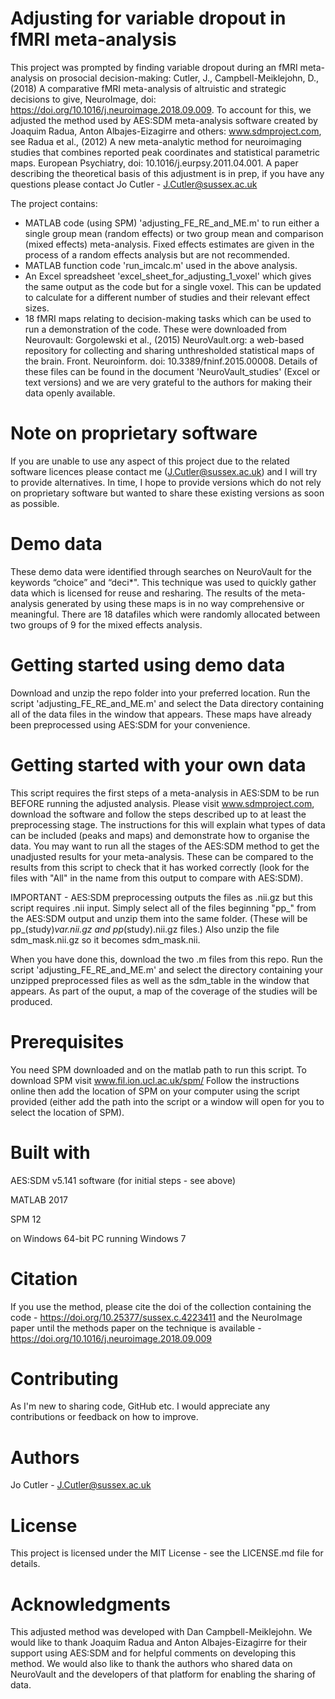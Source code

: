 # Adjusting for variable dropout in fMRI meta-analysis

This project was prompted by finding variable dropout during an fMRI meta-analysis on prosocial decision-making: Cutler, J., Campbell-Meiklejohn, D., (2018) A comparative fMRI meta-analysis of altruistic and strategic decisions to give, NeuroImage, doi: https://doi.org/10.1016/j.neuroimage.2018.09.009. To account for this, we adjusted the method used by AES:SDM meta-analysis software created by Joaquim Radua, Anton Albajes-Eizagirre and others: www.sdmproject.com, see Radua et al., (2012) A new meta-analytic method for neuroimaging studies that combines reported peak coordinates and statistical parametric maps. European Psychiatry, doi: 10.1016/j.eurpsy.2011.04.001. A paper describing the theoretical basis of this adjustment is in prep, if you have any questions please contact Jo Cutler - J.Cutler@sussex.ac.uk

The project contains:
- MATLAB code (using SPM) 'adjusting_FE_RE_and_ME.m' to run either a single group mean (random effects) or two group mean and comparison (mixed effects) meta-analysis. Fixed effects estimates are given in the process of a random effects analysis but are not recommended.
- MATLAB function code 'run_imcalc.m' used in the above analysis.
- An Excel spreadsheet 'excel_sheet_for_adjusting_1_voxel' which gives the same output as the code but for a single voxel. This can be updated to calculate for a different number of studies and their relevant effect sizes.
- 18 fMRI maps relating to decision-making tasks which can be used to run a demonstration of the code. These were downloaded from Neurovault: Gorgolewski et al., (2015) NeuroVault.org: a web-based repository for collecting and sharing unthresholded statistical maps of the brain. Front. Neuroinform. doi: 10.3389/fninf.2015.00008. Details of these files can be found in the document 'NeuroVault_studies' (Excel or text versions) and we are very grateful to the authors for making their data openly available.

# Note on proprietary software
If you are unable to use any aspect of this project due to the related software licences please contact me (J.Cutler@sussex.ac.uk) and I will try to provide alternatives. In time, I hope to provide versions which do not rely on proprietary software but wanted to share these existing versions as soon as possible.

# Demo data
These demo data were identified through searches on NeuroVault for the keywords “choice” and “deci*". This technique was used to quickly gather data which is licensed for reuse and resharing. The results of the meta-analysis generated by using these maps is in no way comprehensive or meaningful. There are 18 datafiles which were randomly allocated between two groups of 9 for the mixed effects analysis.

# Getting started using demo data
Download and unzip the repo folder into your preferred location. Run the script 'adjusting_FE_RE_and_ME.m' and select the Data directory containing all of the data files in the window that appears. These maps have already been preprocessed using AES:SDM for your convenience.

# Getting started with your own data
This script requires the first steps of a meta-analysis in AES:SDM to be run BEFORE running the adjusted analysis. Please visit www.sdmproject.com, download the software and follow the steps described up to at least the preprocessing stage.
The instructions for this will explain what types of data can be included (peaks and maps) and demonstrate how to organise the data.
You may want to run all the stages of the AES:SDM method to get the unadjusted results for your meta-analysis. These can be compared to the results from this script to check that it has worked correctly (look for the files with "All" in the name from this output to compare with AES:SDM).

IMPORTANT - AES:SDM preprocessing outputs the files as .nii.gz but this script requires .nii input. Simply select all of the files beginning "pp_" from the AES:SDM output and unzip them into the same folder. (These will be pp_(study)_var.nii.gz and pp_(study).nii.gz files.) Also unzip the file sdm_mask.nii.gz so it becomes sdm_mask.nii.

When you have done this, download the two .m files from this repo. Run the script 'adjusting_FE_RE_and_ME.m' and select the directory containing your unzipped preprocessed files as well as the sdm_table in the window that appears. As part of the ouput, a map of the coverage of the studies will be produced.

# Prerequisites
You need SPM downloaded and on the matlab path to run this script. To download SPM visit www.fil.ion.ucl.ac.uk/spm/
Follow the instructions online then add the location of SPM on your computer using the script provided (either add the path into the script or a window will open for you to select the location of SPM).

# Built with
AES:SDM v5.141 software (for initial steps - see above)

MATLAB 2017

SPM 12

on Windows 64-bit PC running Windows 7

# Citation
If you use the method, please cite the doi of the collection containing the code - https://doi.org/10.25377/sussex.c.4223411 and the NeuroImage paper until the methods paper on the technique is available - https://doi.org/10.1016/j.neuroimage.2018.09.009

# Contributing
As I'm new to sharing code, GitHub etc. I would appreciate any contributions or feedback on how to improve. 

# Authors
Jo Cutler - J.Cutler@sussex.ac.uk

# License
This project is licensed under the MIT License - see the LICENSE.md file for details. 

# Acknowledgments
This adjusted method was developed with Dan Campbell-Meiklejohn. We would like to thank Joaquim Radua and Anton Albajes-Eizagirre for their support using AES:SDM and for helpful comments on developing this method. We would also like to thank the authors who shared data on NeuroVault and the developers of that platform for enabling the sharing of data.
